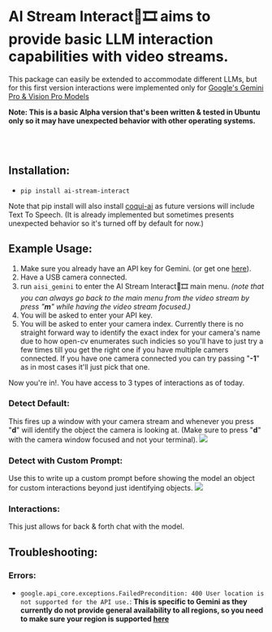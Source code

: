 # AI Stream Interact🧠🎞️ aims to provide basic LLM interaction capabilities with video streams.
This package can easily be extended to accommodate different LLMs, but for this first version interactions were implemented only for [Google's Gemini Pro & Vision Pro Models](https://ai.google.dev/tutorials)

**Note: This is a basic Alpha version that's been written & tested in Ubuntu only so it may have unexpected behavior with other operating systems.**

<br>
<br>

## Installation:
- `pip install ai-stream-interact`

Note that pip install will also install [coqui-ai](https://github.com/coqui-ai/TTS) as future versions will include Text To Speech. (It is already implemented but sometimes presents unexpected behavior so it's turned off by default for now.)


## Example Usage:

1. Make sure you already have an API key for Gemini. (or get one [here](https://ai.google.dev/tutorials/setup)).
2. Have a USB camera connected.
3. run `aisi_gemini` to enter the AI Stream Interact🧠🎞️ main menu. _(note that you can always go back to the main menu from the video stream by press "**m**" while having the video stream focused.)_
4. You will be asked to enter your API key.
5. You will be asked to enter your camera index. Currently there is no straight forward way to identify the exact index for your camera's name due to how open-cv enumerates such indicies so you'll have to just try a few times till you get the right one if you have multiple camers connected. If you have one camera connected you can try passing "**-1**" as in most cases it'll just pick that one.
   
Now you're in!. You have access to 3 types of interactions as of today.

### Detect Default:
This fires up a window with your camera stream and whenever you press "**d**" will identify the object the camera is looking at. (Make sure to press "**d**" with the camera window focused and not your terminal).
![](https://github.com/The0mar/ai_stream_interact/blob/main/gifs/detect.gif)


### Detect with Custom Prompt:
Use this to write up a custom prompt before showing the model an object for custom interactions beyond just identifying objects.
![](https://github.com/The0mar/ai_stream_interact/blob/main/gifs/detect_custom.gif)

### Interactions:
This just allows for back & forth chat with the model.

## Troubleshooting:

### Errors:

- `google.api_core.exceptions.FailedPrecondition: 400 User location is not supported for the API use.`: **This is specific to Gemini as they currently do not provide general availability to all regions, so you need to make sure your region is supported [here](https://ai.google.dev/available_regions#available_regions)**
